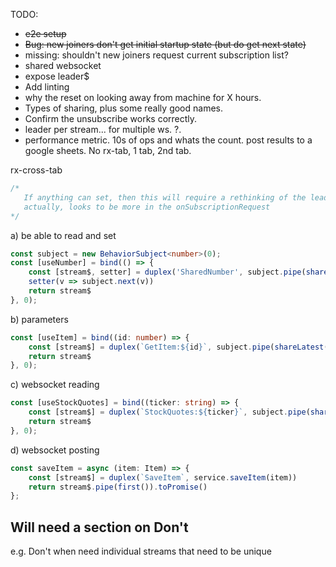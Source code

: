 
TODO: 
- ~~e2e setup~~
- ~~Bug: new joiners don't get initial startup state (but do get next state)~~
- missing: shouldn't new joiners request current subscription list?
- shared websocket
- expose leader$
- Add linting
- why the reset on looking away from machine for X hours.   
- Types of sharing, plus some really good names. 
- Confirm the unsubscribe works correctly.
- leader per stream... for multiple ws. ?.
- performance metric. 10s of ops and whats the count. post results to a google sheets. No rx-tab, 1 tab, 2nd tab.


rx-cross-tab


```ts
/*
   If anything can set, then this will require a rethinking of the leadership...
   actually, looks to be more in the onSubscriptionRequest
*/
```

a) be able to read and set
```ts
const subject = new BehaviorSubject<number>(0);
const [useNumber] = bind(() => {
    const [stream$, setter] = duplex('SharedNumber', subject.pipe(shareLatest()));
    setter(v => subject.next(v))
    return stream$
}, 0);
```

b) parameters
```ts
const [useItem] = bind((id: number) => {
    const [stream$] = duplex(`GetItem:${id}`, subject.pipe(shareLatest()));
    return stream$
}, 0);
```

c) websocket reading
```ts
const [useStockQuotes] = bind((ticker: string) => {
    const [stream$] = duplex(`StockQuotes:${ticker}`, subject.pipe(shareLatest()));
    return stream$
}, 0);
```

d) websocket posting
```ts
const saveItem = async (item: Item) => {
    const [stream$] = duplex(`SaveItem`, service.saveItem(item))
    return stream$.pipe(first()).toPromise()
};
```

## Will need a section on Don't

e.g. Don't when need individual streams that need to be unique